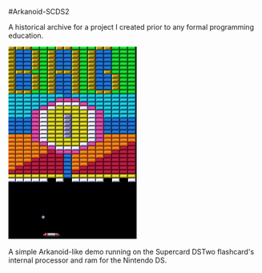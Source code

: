 #Arkanoid-SCDS2

A historical archive for a project I created prior to any formal programming education.

![Alt text](/screenshots/2012-08-16_021342.jpg?raw=true "Optional Title")


A simple Arkanoid-like demo running on the Supercard DSTwo flashcard's internal processor and ram
for the Nintendo DS.


